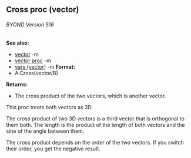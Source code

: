 ## Cross proc (vector) 
###### BYOND Version 516
**See also:**
*   [vector](/ref/vector.md) -m
*   [vector proc](/ref/proc/vector.md) -m
*   [vars (vector)](/ref/vector/var.md) -m<!-- -->
**Format:**
*   A.Cross(vector/B)
<!-- -->
**Returns:**
*   The cross product of the two vectors, which is another vector.


This proc treats both vectors as 3D. 

The cross product
of two 3D vectors is a third vector that is orthogonal to them both. The
length is the product of the length of both vectors and the sine of the
angle between them. 

The cross product depends on the order of
the two vectors. If you switch their order, you get the negative result.